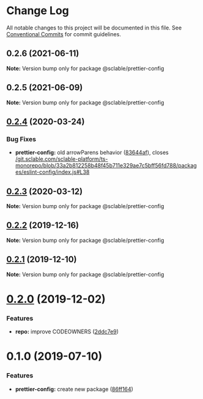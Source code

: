 # Change Log

All notable changes to this project will be documented in this file.
See [Conventional Commits](https://conventionalcommits.org) for commit guidelines.

## 0.2.6 (2021-06-11)

**Note:** Version bump only for package @sclable/prettier-config





## 0.2.5 (2021-06-09)

**Note:** Version bump only for package @sclable/prettier-config





## [0.2.4](https://git.sclable.com/sclable-platform/ts-monorepo/compare/@sclable/prettier-config@0.2.3...@sclable/prettier-config@0.2.4) (2020-03-24)


### Bug Fixes

* **prettier-config:** old arrowParens behavior ([83644af](https://git.sclable.com/sclable-platform/ts-monorepo/commits/83644afbb844c2d2bea6a638fd0c4018460f2bc5)), closes [/git.sclable.com/sclable-platform/ts-monorepo/blob/33a2b812258b48f45b711e329ae7c5bff56fd788/packages/eslint-config/index.js#L38](https://git.sclable.com//git.sclable.com/sclable-platform/ts-monorepo/blob/33a2b812258b48f45b711e329ae7c5bff56fd788/packages/eslint-config/index.js/issues/L38)





## [0.2.3](https://git.sclable.com/sclable-platform/ts-monorepo/compare/@sclable/prettier-config@0.2.2...@sclable/prettier-config@0.2.3) (2020-03-12)

**Note:** Version bump only for package @sclable/prettier-config





## [0.2.2](https://git.sclable.com/sclable-platform/ts-monorepo/compare/@sclable/prettier-config@0.2.1...@sclable/prettier-config@0.2.2) (2019-12-16)

**Note:** Version bump only for package @sclable/prettier-config





## [0.2.1](https://git.sclable.com/sclable-platform/ts-monorepo/compare/@sclable/prettier-config@0.2.0...@sclable/prettier-config@0.2.1) (2019-12-10)

**Note:** Version bump only for package @sclable/prettier-config





# [0.2.0](https://git.sclable.com/sclable-platform/ts-monorepo/compare/@sclable/prettier-config@0.1.0...@sclable/prettier-config@0.2.0) (2019-12-02)


### Features

* **repo:** improve CODEOWNERS ([2ddc7e9](https://git.sclable.com/sclable-platform/ts-monorepo/commits/2ddc7e9e2be44c00c3603bd9386d83a890195fb8))





# 0.1.0 (2019-07-10)


### Features

* **prettier-config:** create new package ([86ff164](https://git.sclable.com/sclable-platform/ts-monorepo/commits/86ff164))
